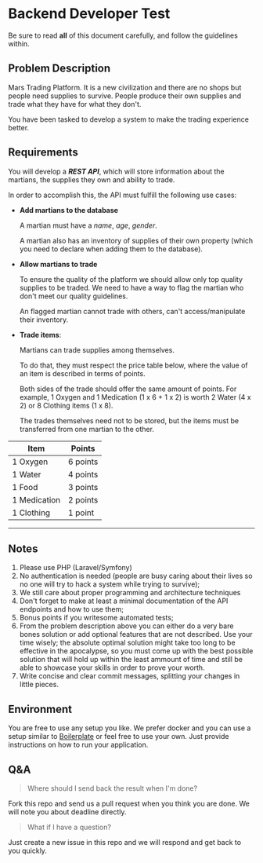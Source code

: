 # Backend Developer Test

Be sure to read **all** of this document carefully, and follow the guidelines within.


## Problem Description

Mars Trading Platform. It is a new civilization and there are no shops but people need supplies to survive. People produce their own supplies and trade what they have for what they don't. 

You have been tasked to develop a system to make the trading experience better.


## Requirements

You will develop a ***REST API***, which will store information about the martians, the supplies they own and ability to trade.

In order to accomplish this, the API must fulfill the following use cases:

- **Add martians to the database**

  A martian must have a *name*, *age*, *gender*.

  A martian also has an inventory of supplies of their own property (which you need to declare when adding them to the database).
  
- **Allow martians to trade**

  To ensure the quality of the platform we should allow only top quality supplies to be traded. We need to have a way to flag the martian who don't meet our quality guidelines.

  An flagged martian cannot trade with others, can't access/manipulate their inventory.

- **Trade items**:

  Martians can trade supplies among themselves.

  To do that, they must respect the price table below, where the value of an item is described in terms of points.

  Both sides of the trade should offer the same amount of points. For example, 1 Oxygen and 1 Medication (1 x 6 + 1 x 2) is worth 2 Water (4 x 2) or 8 Clothing items (1 x 8).

  The trades themselves need not to be stored, but the items must be transferred from one martian to the other.

| Item         | Points   |
|--------------|----------|
| 1 Oxygen     | 6 points |
| 1 Water      | 4 points |
| 1 Food       | 3 points |
| 1 Medication | 2 points |
| 1 Clothing   | 1 point  |

---------------------------------------


## Notes

1. Please use PHP (Laravel/Symfony)
2. No authentication is needed (people are busy caring about their lives so no one will try to hack a system while trying to survive);
3. We still care about proper programming and architecture techniques
4. Don't forget to make at least a minimal documentation of the API endpoints and how to use them;
5. Bonus points if you writesome automated tests;
6. From the problem description above you can either do a very bare bones solution or add optional features that are not described. Use your time wisely; the absolute optimal solution might take too long to be effective in the apocalypse, so you must come up with the best possible solution that will hold up within the least ammount of time and still be able to showcase your skills in order to prove your worth.
7. Write concise and clear commit messages, splitting your changes in little pieces.


## Environment

You are free to use any setup you like. We prefer docker and you can use a setup similar to [Boilerplate](https://github.com/nanoninja/docker-nginx-php-mysql) or feel free to use your own. Just provide instructions on how to run your application.


## Q&A

> Where should I send back the result when I'm done?

Fork this repo and send us a pull request when you think you are done. We will note you about deadline directly.

> What if I have a question?

Just create a new issue in this repo and we will respond and get back to you quickly.
